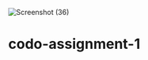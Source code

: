 ![Screenshot (36)](https://user-images.githubusercontent.com/57528872/114018632-13808d00-988b-11eb-9023-41d956d4cb5b.png)
# codo-assignment-1
